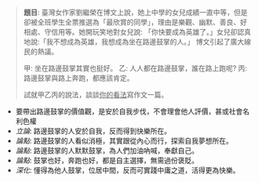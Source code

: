 > **題目**:
> 臺灣女作家劉繼榮在博文上說，她上中學的女兒成績一直中等，但是卻被全班學生全票推選為「最欣賞的同學」，理由是樂觀、幽默、善良、好相處、守信用等。她開玩笑地對女兒說: 「你快要成為英雄了。」女兒卻認真地說:「我不想成為英雄，我想成為坐在路邊鼓掌的人。」
> 博文引起了廣大線民的熱議。
> 
> 甲: 坐在路邊鼓掌其實也挺好。
> 乙: 人人都在路邊鼓掌，誰在路上跑呢?
> 丙: 路邊鼓掌與路上奔跑，都應該肯定。
> 
> 試就甲乙丙的說法，談談<u>你的看法</u>寫作文一篇。

- 要帶出路邊鼓掌的價值觀，是安於自我步伐，不會理會他人評價，甚或社會名利色權
- *立論*: 路邊鼓掌的人安於自我，反而得到快樂所在。
- *論點*: 路邊鼓掌的人看似消極，其實跟從內心而行，探索自我夢想所在。
- *論點*: 路邊鼓掌的人默默鼓掌，為人們加油吶喊，奉獻自己。
- *論點*: 鼓掌也好，奔跑也好，都是自主選擇，無需過份褒貶。
- *深化*: 懂得為他人鼓掌，位居中間，反而可實踐中庸之道，活得更為快樂。
